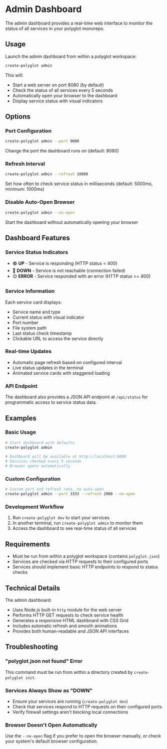 # Admin Dashboard
 
The admin dashboard provides a real-time web interface to monitor the status of all services in your polyglot monorepo.
 
## Usage
 
Launch the admin dashboard from within a polyglot workspace:
 
```bash
create-polyglot admin
```
 
This will:
- Start a web server on port 8080 (by default)
- Check the status of all services every 5 seconds
- Automatically open your browser to the dashboard
- Display service status with visual indicators
 
## Options
 
### Port Configuration
```bash
create-polyglot admin --port 9000
```
Change the port the dashboard runs on (default: 8080)
 
### Refresh Interval
```bash
create-polyglot admin --refresh 10000
```
Set how often to check service status in milliseconds (default: 5000ms, minimum: 1000ms)
 
### Disable Auto-Open Browser
```bash
create-polyglot admin --no-open
```
Start the dashboard without automatically opening your browser
 
## Dashboard Features
 
### Service Status Indicators
- 🟢 **UP** - Service is responding (HTTP status < 400)
- 🔴 **DOWN** - Service is not reachable (connection failed)
- 🟡 **ERROR** - Service responded with an error (HTTP status >= 400)
 
### Service Information
Each service card displays:
- Service name and type
- Current status with visual indicator
- Port number
- File system path
- Last status check timestamp
- Clickable URL to access the service directly
 
### Real-time Updates
- Automatic page refresh based on configured interval
- Live status updates in the terminal
- Animated service cards with staggered loading
 
### API Endpoint
The dashboard also provides a JSON API endpoint at `/api/status` for programmatic access to service status data.
 
## Examples
 
### Basic Usage
```bash
# Start dashboard with defaults
create-polyglot admin
 
# Dashboard will be available at http://localhost:8080
# Services checked every 5 seconds
# Browser opens automatically
```
 
### Custom Configuration
```bash
# Custom port and refresh rate, no auto-open
create-polyglot admin --port 3333 --refresh 2000 --no-open
```
 
### Development Workflow
1. Run `create-polyglot dev` to start your services
2. In another terminal, run `create-polyglot admin` to monitor them
3. Access the dashboard to see real-time status of all services
 
## Requirements
 
- Must be run from within a polyglot workspace (contains `polyglot.json`)
- Services are checked via HTTP requests to their configured ports
- Services should implement basic HTTP endpoints to respond to status checks
 
## Technical Details
 
The admin dashboard:
- Uses Node.js built-in `http` module for the web server
- Performs HTTP GET requests to check service health
- Generates a responsive HTML dashboard with CSS Grid
- Includes automatic refresh and smooth animations
- Provides both human-readable and JSON API interfaces
 
## Troubleshooting
 
### "polyglot.json not found" Error
This command must be run from within a directory created by `create-polyglot init`.
 
### Services Always Show as "DOWN"
- Ensure your services are running (`create-polyglot dev`)
- Check that services respond to HTTP requests on their configured ports
- Verify firewall settings aren't blocking local connections
 
### Browser Doesn't Open Automatically
Use the `--no-open` flag if you prefer to open the browser manually, or check your system's default browser configuration.